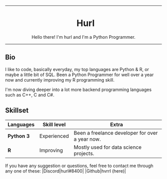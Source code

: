 ***
<h1 align="center">
&nbsp;
Hurl
</h1>
<p align="center">
Hello there! I'm hurl and I'm a Python Programmer.
</p>

***

## Bio
I like to code, basically everyday, my top languages are Python & R, or maybe a little bit of SQL. Been a Python Programmer for well over a year now and currently improving my R programming skill.

I'm now diving deeper into a lot more backend programming languages such as C++, C and C#.

## Skillset
| Languages  | Skill level | Extra                                              |
| -----------| ----------- | -------------------------------------------------- |
|**Python 3**| Experienced | Been a freelance developer for over a year now.    |     
|   **R**    | Improving   | Mostly used for data science projects.             |

If you have any suggestion or questions, feel free to contact me through any one of these:
|Discord|hurl#8400|
|Github|hvrrl (here)|

